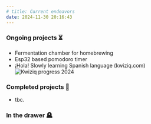 ```yaml
---
# title: Current endeavors
date: 2024-11-30 20:16:43
---
```


### Ongoing projects ⏳

- Fermentation chamber for homebrewing
- Esp32 based pomodoro timer
- ¡Hola! Slowly learning Spanish language (kwiziq.com)
![Kwiziq progress 2024](/images/kwiziq_progress_dec_2024.png "My Spanish progress as of December 2024")

### Completed projects 🏅

- tbc.

### In the drawer 🪦
